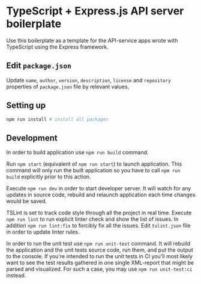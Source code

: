 # TypeScript + Express.js API server boilerplate

Use this boilerplate as a template for the API-service apps wrote with TypeScript using the Express framework.

## Edit `package.json`

Update `name`, `author`, `version`, `description`, `license` and `repository` properties of `package.json` file by relevant values.

## Setting up

```bash
npm run install # install all packages
```

## Development

In order to build application use `npm run build` command.

Run `npm start` (equivalent of `npm run start`) to launch application. This command will only run the built application so you have to call `npm run build` explicitly prior to this action.

Execute `npm run dev` in order to start developer server. It will watch for any updates in source code, rebuild and relaunch application each time changes would be saved.

TSLint is set to track code style through all the project in real time. Execute `npm run lint` to run explicit linter check and show the list of issues. In addition `npm run lint:fix` to forcibly fix all the issues. Edit `tslint.json` file in order to update linter rules.

In order to run the unit test use `npm run unit-test` command. It will rebuild the application and the unit tests source code, run them, and put the output to the console. If you're intended to run the unit tests in CI you'll most likely want to see the test results gathered in one single XML-report that might be parsed and visualized. For such a case, you may use `npm run unit-test:ci` instead.
